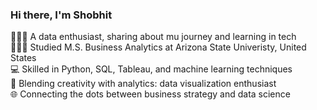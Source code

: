 ### Hi there, I'm Shobhit

👨🏻‍💻 A data enthusiast, sharing about mu journey and learning in tech<br/>
👨🏻‍🎓 Studied M.S. Business Analytics at Arizona State Univeristy, United States<br/>
💻 Skilled in Python, SQL, Tableau, and machine learning techniques<br/>
🎨 Blending creativity with analytics: data visualization enthusiast<br/>
🌐 Connecting the dots between business strategy and data science<br/>


 
